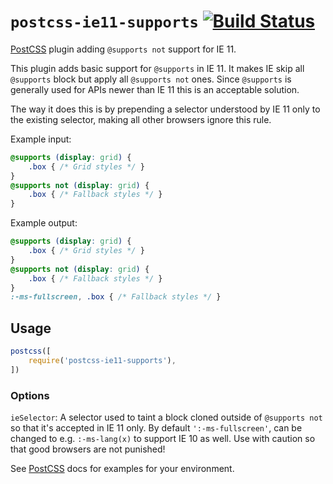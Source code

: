 # `postcss-ie11-supports` [![Build Status][ci-img]][ci]

[PostCSS] plugin adding `@supports not` support for IE 11.

[PostCSS]: https://github.com/postcss/postcss
[ci-img]:  https://travis-ci.org/mgol/postcss-ie11-supports.svg
[ci]:      https://travis-ci.org/mgol/postcss-ie11-supports

This plugin adds basic support for `@supports` in IE 11. It makes IE skip all `@supports` block but apply all `@supports not` ones. Since `@supports` is generally used for APIs newer than IE 11 this is an acceptable solution.

The way it does this is by prepending a selector understood by IE 11 only to the existing selector, making all other browsers ignore this rule.

Example input:
```css
@supports (display: grid) {
    .box { /* Grid styles */ }
}
@supports not (display: grid) {
    .box { /* Fallback styles */ }
}
```

Example output:
```css
@supports (display: grid) {
    .box { /* Grid styles */ }
}
@supports not (display: grid) {
    .box { /* Fallback styles */ }
}
:-ms-fullscreen, .box { /* Fallback styles */ }
```

## Usage

```js
postcss([
    require('postcss-ie11-supports'),
])
```

### Options

`ieSelector`: A selector used to taint a block cloned outside of `@supports not` so that it's accepted in IE 11 only. By default `':-ms-fullscreen'`, can be changed to e.g. `:-ms-lang(x)` to support IE 10 as well. Use with caution so that good browsers are not punished!

See [PostCSS] docs for examples for your environment.
